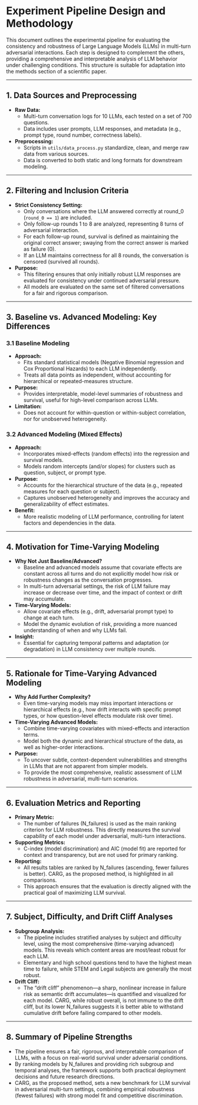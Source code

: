 # Experiment Pipeline Design and Methodology

This document outlines the experimental pipeline for evaluating the consistency and robustness of Large Language Models (LLMs) in multi-turn adversarial interactions. Each step is designed to complement the others, providing a comprehensive and interpretable analysis of LLM behavior under challenging conditions. This structure is suitable for adaptation into the methods section of a scientific paper.

---

## 1. Data Sources and Preprocessing

- **Raw Data:**
  - Multi-turn conversation logs for 10 LLMs, each tested on a set of 700 questions.
  - Data includes user prompts, LLM responses, and metadata (e.g., prompt type, round number, correctness labels).
- **Preprocessing:**
  - Scripts in `utils/data_process.py` standardize, clean, and merge raw data from various sources.
  - Data is converted to both static and long formats for downstream modeling.

---

## 2. Filtering and Inclusion Criteria

- **Strict Consistency Setting:**
  - Only conversations where the LLM answered correctly at round_0 (`round_0 == 1`) are included.
  - Only follow-up rounds 1 to 8 are analyzed, representing 8 turns of adversarial interaction.
  - For each follow-up round, survival is defined as maintaining the original correct answer; swaying from the correct answer is marked as failure (0).
  - If an LLM maintains correctness for all 8 rounds, the conversation is censored (survived all rounds).
- **Purpose:**
  - This filtering ensures that only initially robust LLM responses are evaluated for consistency under continued adversarial pressure.
  - All models are evaluated on the same set of filtered conversations for a fair and rigorous comparison.

---

## 3. Baseline vs. Advanced Modeling: Key Differences

### 3.1 Baseline Modeling
- **Approach:**
  - Fits standard statistical models (Negative Binomial regression and Cox Proportional Hazards) to each LLM independently.
  - Treats all data points as independent, without accounting for hierarchical or repeated-measures structure.
- **Purpose:**
  - Provides interpretable, model-level summaries of robustness and survival, useful for high-level comparison across LLMs.
- **Limitation:**
  - Does not account for within-question or within-subject correlation, nor for unobserved heterogeneity.

### 3.2 Advanced Modeling (Mixed Effects)
- **Approach:**
  - Incorporates mixed-effects (random effects) into the regression and survival models.
  - Models random intercepts (and/or slopes) for clusters such as question, subject, or prompt type.
- **Purpose:**
  - Accounts for the hierarchical structure of the data (e.g., repeated measures for each question or subject).
  - Captures unobserved heterogeneity and improves the accuracy and generalizability of effect estimates.
- **Benefit:**
  - More realistic modeling of LLM performance, controlling for latent factors and dependencies in the data.

---

## 4. Motivation for Time-Varying Modeling

- **Why Not Just Baseline/Advanced?**
  - Baseline and advanced models assume that covariate effects are constant across all turns and do not explicitly model how risk or robustness changes as the conversation progresses.
  - In multi-turn adversarial settings, the risk of LLM failure may increase or decrease over time, and the impact of context or drift may accumulate.
- **Time-Varying Models:**
  - Allow covariate effects (e.g., drift, adversarial prompt type) to change at each turn.
  - Model the dynamic evolution of risk, providing a more nuanced understanding of when and why LLMs fail.
- **Insight:**
  - Essential for capturing temporal patterns and adaptation (or degradation) in LLM consistency over multiple rounds.

---

## 5. Rationale for Time-Varying Advanced Modeling

- **Why Add Further Complexity?**
  - Even time-varying models may miss important interactions or hierarchical effects (e.g., how drift interacts with specific prompt types, or how question-level effects modulate risk over time).
- **Time-Varying Advanced Models:**
  - Combine time-varying covariates with mixed-effects and interaction terms.
  - Model both the dynamic and hierarchical structure of the data, as well as higher-order interactions.
- **Purpose:**
  - To uncover subtle, context-dependent vulnerabilities and strengths in LLMs that are not apparent from simpler models.
  - To provide the most comprehensive, realistic assessment of LLM robustness in adversarial, multi-turn scenarios.

---

## 6. Evaluation Metrics and Reporting

- **Primary Metric:**
  - The number of failures (N_failures) is used as the main ranking criterion for LLM robustness. This directly measures the survival capability of each model under adversarial, multi-turn interactions.
- **Supporting Metrics:**
  - C-index (model discrimination) and AIC (model fit) are reported for context and transparency, but are not used for primary ranking.
- **Reporting:**
  - All results tables are ranked by N_failures (ascending, fewer failures is better). CARG, as the proposed method, is highlighted in all comparisons.
  - This approach ensures that the evaluation is directly aligned with the practical goal of maximizing LLM survival.

---

## 7. Subject, Difficulty, and Drift Cliff Analyses

- **Subgroup Analysis:**
  - The pipeline includes stratified analyses by subject and difficulty level, using the most comprehensive (time-varying advanced) models. This reveals which content areas are most/least robust for each LLM.
  - Elementary and high school questions tend to have the highest mean time to failure, while STEM and Legal subjects are generally the most robust.
- **Drift Cliff:**
  - The “drift cliff” phenomenon—a sharp, nonlinear increase in failure risk as semantic drift accumulates—is quantified and visualized for each model. CARG, while robust overall, is not immune to the drift cliff, but its lower N_failures suggests it is better able to withstand cumulative drift before failing compared to other models.

---

## 8. Summary of Pipeline Strengths

- The pipeline ensures a fair, rigorous, and interpretable comparison of LLMs, with a focus on real-world survival under adversarial conditions.
- By ranking models by N_failures and providing rich subgroup and temporal analyses, the framework supports both practical deployment decisions and future research directions.
- CARG, as the proposed method, sets a new benchmark for LLM survival in adversarial multi-turn settings, combining empirical robustness (fewest failures) with strong model fit and competitive discrimination. 